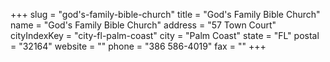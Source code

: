 +++
slug = "god's-family-bible-church"
title = "God's Family Bible Church"
name = "God's Family Bible Church"
address = "57 Town Court"
cityIndexKey = "city-fl-palm-coast"
city = "Palm Coast"
state = "FL"
postal = "32164"
website = ""
phone = "386 586-4019"
fax = ""
+++
